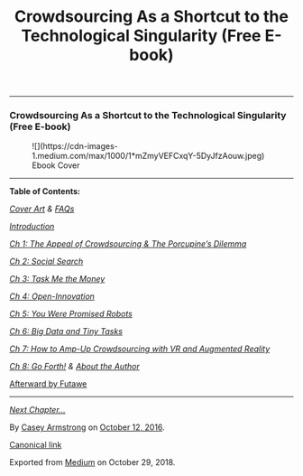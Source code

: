<header>

# Crowdsourcing As a Shortcut to the Technological Singularity (Free E-book)

</header>

* * *

</div>

<div class="section-content">

<div class="section-inner sectionLayout--insetColumn">

### Crowdsourcing As a Shortcut to the Technological Singularity (Free E-book)

</div>

<div class="section-inner sectionLayout--outsetColumn">

<figure name="901b" id="901b" class="graf graf--figure graf--layoutOutsetCenter graf-after--h3 graf--trailing">

<div class="aspectRatioPlaceholder is-locked" style="max-width: 1000px; max-height: 1596px;">![](https://cdn-images-1.medium.com/max/1000/1*mZmyVEFCxqY-5DyJfzAouw.jpeg)</div>

<figcaption class="imageCaption">Ebook Cover</figcaption>

</figure>

</div>

</div>

</section>

<section name="592c" class="section section--body">

<div class="section-divider">

* * *

</div>

<div class="section-content">

<div class="section-inner sectionLayout--insetColumn">

**Table of Contents:**

[_Cover Art_](https://medium.com/@CrowdsourcingKC/bb7357a53f70) _&_ [_FAQs_](https://medium.com/@CrowdsourcingKC/3643b1ab25e6)

[_Introduction_](https://medium.com/@CrowdsourcingKC/3f21b8145507)

[_Ch 1: The Appeal of Crowdsourcing & The Porcupine’s Dilemma_](https://medium.com/@CrowdsourcingKC/cdddc1efef10)

[_Ch 2: Social Search_](https://medium.com/@CrowdsourcingKC/74f05dfd5d25)

[_Ch 3: Task Me the Money_](https://medium.com/@CrowdsourcingKC/9dbffe0136e0)

[_Ch 4: Open-Innovation_](https://medium.com/@CrowdsourcingKC/cdbe1a2b1f6b)

[_Ch 5: You Were Promised Robots_](https://medium.com/@CrowdsourcingKC/57d060c8ede4)

[_Ch 6: Big Data and Tiny Tasks_](https://medium.com/@CrowdsourcingKC/9a8f9b64b9da)

[_Ch 7: How to Amp-Up Crowdsourcing with VR and Augmented Reality_](https://medium.com/@CrowdsourcingKC/d7459c9ad5c)

[_Ch 8: Go Forth!_](https://medium.com/@CrowdsourcingKC/1f7b23ab0e8a) _&_ [_About the Author_](https://medium.com/@CrowdsourcingKC/71fa3ae18d27)

[Afterward by Futawe](https://medium.com/@CrowdsourcingKC/forward-by-futawe-74768936be71)

</div>

</div>

</section>

<section name="5a2d" class="section section--body section--last">

<div class="section-divider">

* * *

</div>

<div class="section-content">

<div class="section-inner sectionLayout--insetColumn">

[_Next Chapter…_](https://medium.com/@CrowdsourcingKC/3643b1ab25e6)

</div>

</div>

</section>

</section>

<footer>

By [Casey Armstrong](https://medium.com/@CrowdsourcingKC) on [<time class="dt-published" datetime="2016-10-12T22:31:46.023Z">October 12, 2016</time>](https://medium.com/p/bb7357a53f70).

[Canonical link](https://medium.com/@CrowdsourcingKC/crowdsourcing-as-a-shortcut-to-the-technological-singularity-free-e-book-bb7357a53f70)

Exported from [Medium](https://medium.com) on October 29, 2018.

</footer>

</article>
